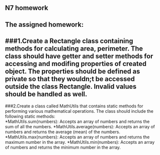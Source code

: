 ## N7 homework
**The assigned homework:**<br>
---
###1.Create a Rectangle class containing methods for calculating area, perimeter. The class should have getter and setter methods for accessing and modifing properties of created object. The properties should be defined as private so that they wouldn;t be accessed outside the class Rectangle. Invalid values should be handled as well.<br>
---
###2.Create a class called MathUtils that contains static methods for performing various mathematical operations. The class should include the following static methods:<br>
*MathUtils.sum(numbers): Accepts an array of numbers and returns the sum of all the numbers.
*MathUtils.average(numbers): Accepts an array of numbers and returns the average (mean) of the numbers.
*MathUtils.max(numbers): Accepts an array of numbers and returns the maximum number in the array.
*MathUtils.min(numbers): Accepts an array of numbers and returns the minimum number in the array.
